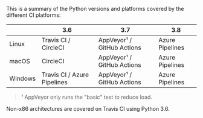 This is a summary of the Python versions and platforms covered by the different CI platforms:

|          | 3.6                          | 3.7                         | 3.8              |
|----------|------------------------------|-----------------------------|------------------|
| Linux    | Travis CI / CircleCI         | AppVeyor¹ / GitHub Actions  | Azure Pipelines  |
| macOS    | CircleCI                     | AppVeyor¹ / GitHub Actions  | Azure Pipelines  |
| Windows  | Travis CI / Azure Pipelines  | AppVeyor¹ / GitHub Actions  | Azure Pipelines  |

> ¹ AppVeyor only runs the "basic" test to reduce load.

Non-x86 architectures are covered on Travis CI using Python 3.6.
